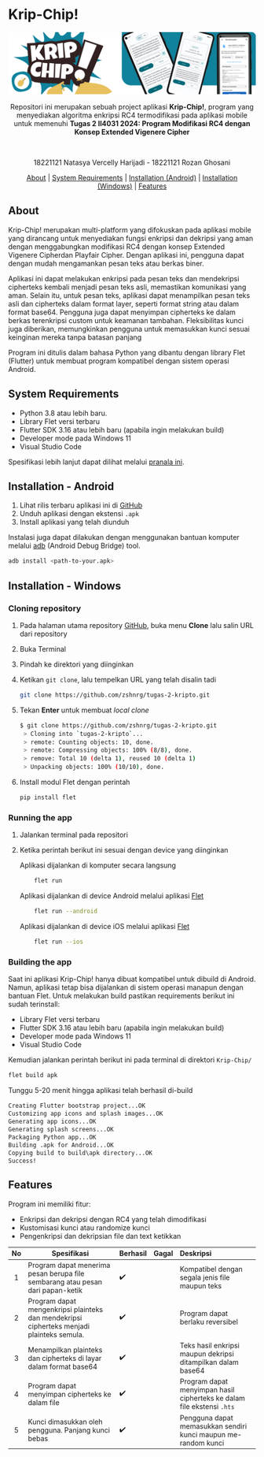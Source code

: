 # Krip-Chip!

![alt text](/doc/header.png "Krip-Chip Icon")

  
<p align="center">
Repositori ini merupakan sebuah project aplikasi <b>Krip-Chip!</b>, program yang menyediakan algoritma enkripsi RC4 termodifikasi pada aplikasi mobile untuk memenuhi <b>Tugas 2 II4031 2024: Program Modifikasi RC4 dengan Konsep Extended Vigenere Cipher</b>
</p>

<br>

<p align="center">
18221121 Natasya Vercelly Harijadi - 18221121 Rozan Ghosani
</p>

<p align="center">
  <a href="#about">About</a> |
  <a href="#system-requirements">System Requirements</a> |
  <a href="#installation---android">Installation (Android)</a> |
  <a href="#installation---windows">Installation (Windows)</a> |
  <a href="#features">Features</a>
</p>

## About

Krip-Chip! merupakan multi-platform yang difokuskan pada aplikasi mobile yang dirancang untuk menyediakan fungsi enkripsi dan dekripsi yang aman dengan menggabungkan modifikasi RC4 dengan konsep Extended Vigenere Cipherdan Playfair Cipher. Dengan aplikasi ini, pengguna dapat dengan mudah mengamankan pesan teks atau berkas biner.

Aplikasi ini dapat melakukan enkripsi pada pesan teks dan mendekripsi cipherteks kembali menjadi pesan teks asli, memastikan komunikasi yang aman. Selain itu, untuk pesan teks, aplikasi dapat menampilkan pesan teks asli dan cipherteks dalam format layer, seperti format string atau dalam format base64. Pengguna juga dapat menyimpan cipherteks ke dalam berkas terenkripsi custom untuk keamanan tambahan. Fleksibilitas kunci juga diberikan, memungkinkan pengguna untuk memasukkan kunci sesuai keinginan mereka tanpa batasan panjang

Program ini ditulis dalam bahasa Python yang dibantu dengan library Flet (Flutter) untuk membuat program kompatibel dengan sistem operasi Android.

## System Requirements

- Python 3.8 atau lebih baru.
- Library Flet versi terbaru
- Flutter SDK 3.16 atau lebih baru (apabila ingin melakukan build)
- Developer mode pada Windows 11
- Visual Studio Code

Spesifikasi lebih lanjut dapat dilihat melalui [pranala ini](https://flet.dev/docs/guides/python/packaging-app-for-distribution).

## Installation - Android

1. Lihat rilis terbaru aplikasi ini di [GitHub](https://github.com/zshnrg/tugas-2-kripto/releases)
2. Unduh aplikasi dengan ekstensi `.apk`
3. Install aplikasi yang telah diunduh

Instalasi juga dapat dilakukan dengan menggunakan bantuan komputer melalui [adb](https://www.makeuseof.com/install-apps-via-adb-android/) (Android Debug Bridge) tool.

```sh
adb install <path-to-your.apk>
```

## Installation - Windows

### Cloning repository

1. Pada halaman utama repository [GitHub](https://github.com/zshnrg/tugas-2-kripto), buka menu **Clone** lalu salin URL dari repository
2. Buka Terminal
3. Pindah ke direktori yang diinginkan
4. Ketikan `git clone`, lalu tempelkan URL yang telah disalin tadi 
   ```sh
   git clone https://github.com/zshnrg/tugas-2-kripto.git
   ```
   
5. Tekan **Enter** untuk membuat *local clone*
   ```sh
   $ git clone https://github.com/zshnrg/tugas-2-kripto.git
    > Cloning into `tugas-2-kripto`...
    > remote: Counting objects: 10, done.
    > remote: Compressing objects: 100% (8/8), done.
    > remove: Total 10 (delta 1), reused 10 (delta 1)
    > Unpacking objects: 100% (10/10), done.
   ``` 

6. Install modul Flet dengan perintah
    ```sh
    pip install flet
    ```

### Running the app
1. Jalankan terminal pada repositori
2. Ketika perintah berikut ini sesuai dengan device yang diinginkan

    Aplikasi dijalankan di komputer secara langsung
    ```sh
        flet run
    ```

    Aplikasi dijalankan di device Android melalui aplikasi [Flet](https://play.google.com/store/apps/details?id=com.appveyor.flet)
    ```sh
        flet run --android
    ```

    Aplikasi dijalankan di device iOS melalui aplikasi [Flet](https://apps.apple.com/app/flet/id1624979699)
    ```sh
        flet run --ios
    ```
### Building the app

Saat ini aplikasi Krip-Chip! hanya dibuat kompatibel untuk dibuild di Android. Namun, aplikasi tetap bisa dijalankan di sistem operasi manapun dengan bantuan Flet. Untuk melakukan build pastikan requirements berikut ini sudah terinstall:

- Library Flet versi terbaru
- Flutter SDK 3.16 atau lebih baru (apabila ingin melakukan build)
- Developer mode pada Windows 11
- Visual Studio Code

Kemudian jalankan perintah berikut ini pada terminal di direktori `Krip-Chip/`

```sh
flet build apk
```

Tunggu 5-20 menit hingga aplikasi telah berhasil di-build

```
Creating Flutter bootstrap project...OK
Customizing app icons and splash images...OK    
Generating app icons...OK
Generating splash screens...OK
Packaging Python app...OK
Building .apk for Android...OK
Copying build to build\apk directory...OK
Success!
```

## Features
Program ini memiliki fitur:
- Enkripsi dan dekripsi dengan RC4 yang telah dimodifikasi
- Kustomisasi kunci atau randomize kunci
- Pengenkripsi dan dekripsian file dan text ketikkan

|  No  | Spesifikasi | Berhasil | Gagal | Deskripsi |
| :--: | ----------- | :------- | :---- | :-------- |
| 1 | Program dapat menerima pesan berupa file sembarang atau pesan dari papan-ketik | ✔️ |    | Kompatibel dengan segala jenis file maupun teks |
| 2 | Program dapat mengenkripsi plainteks dan mendekripsi cipherteks menjadi plainteks semula. | ✔️ |    | Program dapat berlaku reversibel |
| 3 | Menampilkan plainteks dan cipherteks di layar dalam format base64 | ✔️ |    | Teks hasil enkripsi maupun dekripsi ditampilkan dalam base64 |
| 4 | Program dapat menyimpan cipherteks ke dalam file | ✔️ |    | Program dapat menyimpan hasil cipherteks ke dalam file ekstensi `.hts` |
| 5 | Kunci dimasukkan oleh pengguna. Panjang kunci bebas | ✔️ |    | Pengguna dapat memasukkan sendiri kunci maupun me-random kunci |
